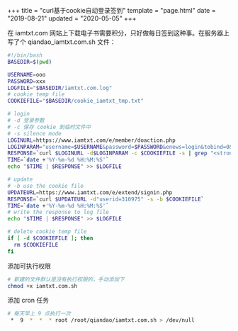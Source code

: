 +++
title = "curl基于cookie自动登录签到"
template = "page.html"
date = "2019-08-21"
updated = "2020-05-05"
+++


在 iamtxt.com 网站上下载电子书需要积分，只好做每日签到这种事。在服务器上写了个 qiandao_iamtxt.com.sh 文件：

```sh
#!/bin/bash
BASEDIR=$(pwd)

USERNAME=ooo
PASSWORD=xxx
LOGFILE="$BASEDIR/iamtxt.com.log"
# cookie temp file
COOKIEFILE="$BASEDIR/cookie_iamtxt_tmp.txt"

# login
# -d 登录参数
# -c 保存 cookie 到临时文件中
# -s silence mode
LOGINURL=https://www.iamtxt.com/e/member/doaction.php
LOGINPARAM="username=$USERNAME&password=$PASSWORD&enews=login&tobind=0&lifetime=315360000&ecmsfrom=https://www.iamtxt.com/"
RESPONSE=`curl $LOGINURL -d$LOGINPARAM -c $COOKIEFILE -s | grep "<strong>"`
TIME=`date +'%Y-%m-%d %H:%M:%S'`
echo "$TIME | $RESPONSE" >> $LOGFILE

# update
# -b use the cookie file
UPDATEURL=https://www.iamtxt.com/e/extend/signin.php
RESPONSE=`curl $UPDATEURL -d"userid=310975" -s -b $COOKIEFILE`
TIME=`date +'%Y-%m-%d %H:%M:%S'`
# write the response to log file
echo "$TIME | $RESPONSE" >> $LOGFILE

# delete cookie temp file
if [ -d $COOKIEFILE ]; then
  rm $COOKIEFILE
fi
```

添加可执行权限

```sh
# 新建的文件默认是没有执行权限的，手动添加下
chmod +x iamtxt.com.sh
```

添加 cron 任务

```bash
# 每天早上 9 点执行一次
 *  9  *  *  * root /root/qiandao/iamtxt.com.sh > /dev/null
```


